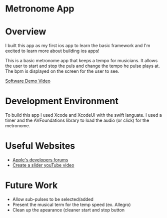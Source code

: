 # Metronome App

# Overview

I built this app as my first ios app to learn the basic framework and I'm excited to learn more about building ios apps!

This is a basic metronome app that keeps a tempo for musicians. It allows the user to start and stop the puls and change the tempo he pulse plays at. The bpm is displayed on the screen for the user to see.

[Software Demo Video](https://youtu.be/lwKJz9QxjlE)

# Development Environment

To build this app I used Xcode and XcodeUI with the swift languate. I used a timer and the AVFoundations library to load the audio (or click) for the metronome.


# Useful Websites

* [Apple's developers forums](https://forums.developer.apple.com/forums/)
* [Create a slider youTube video](https://www.youtube.com/watch?v=zTDUcwn6zyU)

# Future Work

* Allow sub-pulses to be selected/added
* Present the musical term for the temp speed (ex. Allegro)
* Clean up the apearance (cleaner start and stop button

